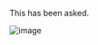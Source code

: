 This has been asked.

![image](https://user-images.githubusercontent.com/88244573/138721211-046fe666-1fbc-4bf9-bbcb-ffbe6179de6f.png)
